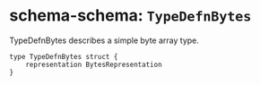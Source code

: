 # schema-schema: `TypeDefnBytes`

TypeDefnBytes describes a simple byte array type.


```ipldsch
type TypeDefnBytes struct {
	representation BytesRepresentation
}
```
